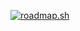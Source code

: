[![roadmap.sh](https://roadmap.sh/card/tall/6667446c59bd70fae2d6ab8a?variant=dark&roadmaps=javascript%2Cfrontend)](https://roadmap.sh)
